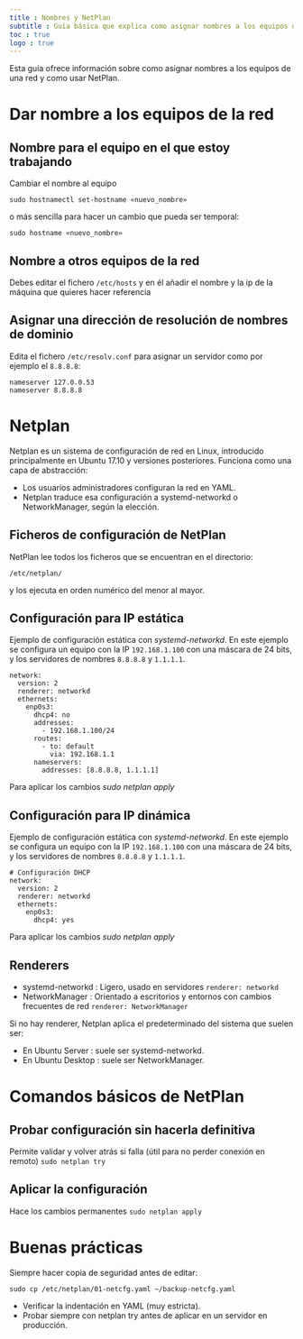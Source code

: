```yaml
---
title : Nombres y NetPlan
subtitle : Guía básica que explica como asignar nombres a los equipos de una red y como usar NetPlan
toc : true
logo : true
---
```


Esta guía ofrece información sobre como asignar nombres a los equipos de una red y como usar NetPlan.


# Dar nombre a los equipos de la red

## Nombre para el equipo en el que estoy trabajando

Cambiar el nombre al equipo

```
sudo hostnamectl set-hostname «nuevo_nombre»
```

o más sencilla para hacer un cambio que pueda ser temporal:

```
sudo hostname «nuevo_nombre»
```

## Nombre a otros equipos de la red

Debes editar el fichero `/etc/hosts` y en él añadir el nombre y la ip de la máquina que quieres hacer referencia

## Asignar una dirección de resolución de nombres de dominio

Edita el fichero `/etc/resolv.conf` para asignar un servidor como por ejemplo el `8.8.8.8`:

```
nameserver 127.0.0.53
nameserver 8.8.8.8
```

# Netplan

Netplan es un sistema de configuración de red en Linux, introducido principalmente en Ubuntu 17.10 y versiones posteriores.
Funciona como una capa de abstracción:

- Los usuarios administradores configuran la red en YAML.
- Netplan traduce esa configuración a systemd-networkd o NetworkManager, según la elección.


## Ficheros de configuración de NetPlan

NetPlan lee todos los ficheros que se encuentran en el directorio:

`/etc/netplan/`

y los ejecuta en orden numérico del menor al mayor.

## Configuración para IP estática

Ejemplo de configuración estática con *systemd-networkd*. En este ejemplo se configura un equipo
con la IP `192.168.1.100` con una máscara de 24 bits, y los servidores de nombres `8.8.8.8` y `1.1.1.1`.


```
network:
  version: 2
  renderer: networkd
  ethernets:
    enp0s3:
      dhcp4: no
      addresses:
        - 192.168.1.100/24
      routes:
        - to: default
          via: 192.168.1.1
      nameservers:
        addresses: [8.8.8.8, 1.1.1.1]
```

Para aplicar los cambios *sudo netplan apply*

## Configuración para IP dinámica

Ejemplo de configuración estática con *systemd-networkd*. En este ejemplo se configura un equipo
con la IP `192.168.1.100` con una máscara de 24 bits, y los servidores de nombres `8.8.8.8` y `1.1.1.1`.

```
# Configuración DHCP
network:
  version: 2
  renderer: networkd
  ethernets:
    enp0s3:
      dhcp4: yes
```

Para aplicar los cambios *sudo netplan apply*

## Renderers

- systemd-networkd : Ligero, usado en servidores `renderer: networkd`
- NetworkManager : Orientado a escritorios y entornos con cambios frecuentes de red `renderer: NetworkManager`

Si no hay renderer, Netplan aplica el predeterminado del sistema que suelen ser:

- En Ubuntu Server : suele ser systemd-networkd.
- En Ubuntu Desktop : suele ser NetworkManager.


# Comandos básicos de NetPlan

## Probar configuración sin hacerla definitiva

Permite validar y volver atrás si falla (útil para no perder conexión en remoto) `sudo netplan try`

## Aplicar la configuración

Hace los cambios permanentes `sudo netplan apply`


# Buenas prácticas

Siempre hacer copia de seguridad antes de editar:

`sudo cp /etc/netplan/01-netcfg.yaml ~/backup-netcfg.yaml`

- Verificar la indentación en YAML (muy estricta).
- Probar siempre con netplan try antes de aplicar en un servidor en producción.


